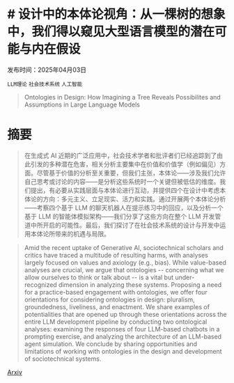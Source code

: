 # # 设计中的本体论视角：从一棵树的想象中，我们得以窥见大型语言模型的潜在可能与内在假设

发布时间：2025年04月03日

`LLM理论` `社会技术系统` `人工智能`

> Ontologies in Design: How Imagining a Tree Reveals Possibilites and Assumptions in Large Language Models

# 摘要

> 在生成式 AI 近期的广泛应用中，社会技术学者和批评者们已经追踪到了由此引发的多种潜在危害，相关分析主要集中在价值和价值学（例如偏见）方面。尽管基于价值的分析至关重要，但我们主张，本体论——涉及我们允许自己思考或讨论的内容——是分析这些系统时一个关键但被低估的维度。我们提出，有必要从实践层面与本体论进行互动，并提供四个在设计中考虑本体论的方向：多元主义、立足现实、活力和实践。通过开展两个本体论分析——考察四个基于 LLM 的聊天机器人在提示练习中的回应，以及分析一个基于 LLM 的智能体模拟架构——我们分享了这些方向在整个 LLM 开发管道中所开启的可能性。最后，我们探讨了在社会技术系统的设计与开发中运用本体论所带来的机遇与局限。

> Amid the recent uptake of Generative AI, sociotechnical scholars and critics have traced a multitude of resulting harms, with analyses largely focused on values and axiology (e.g., bias). While value-based analyses are crucial, we argue that ontologies -- concerning what we allow ourselves to think or talk about -- is a vital but under-recognized dimension in analyzing these systems. Proposing a need for a practice-based engagement with ontologies, we offer four orientations for considering ontologies in design: pluralism, groundedness, liveliness, and enactment. We share examples of potentialities that are opened up through these orientations across the entire LLM development pipeline by conducting two ontological analyses: examining the responses of four LLM-based chatbots in a prompting exercise, and analyzing the architecture of an LLM-based agent simulation. We conclude by sharing opportunities and limitations of working with ontologies in the design and development of sociotechnical systems.

[Arxiv](https://arxiv.org/abs/2504.03029)